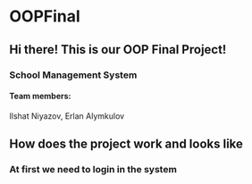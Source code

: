 # OOPFinal
<h2>Hi there! This is our OOP Final Project!</h2>
<h3>School Management System</h3>
<h4>Team members:</h4>
Ilshat Niyazov, Erlan Alymkulov
<h2>How does the project work and looks like</h2>
<h3>At first we need to login in the system</h3>
